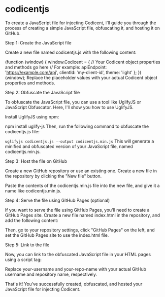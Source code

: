# codicentjs

To create a JavaScript file for injecting Codicent, I'll guide you through the process of creating a simple JavaScript file, obfuscating it, and hosting it on GitHub.

Step 1: Create the JavaScript file

Create a new file named codicentjs.js with the following content:

(function (window) {
  window.Codicent = {
    // Your Codicent object properties and methods go here
    // For example:
    apiEndpoint: 'https://example.com/api',
    clientId: 'my-client-id',
    theme: 'light'
  };
})(window);
Replace the placeholder values with your actual Codicent object properties and methods.

Step 2: Obfuscate the JavaScript file

To obfuscate the JavaScript file, you can use a tool like UglifyJS or JavaScript Obfuscator. Here, I'll show you how to use UglifyJS.

Install UglifyJS using npm:

npm install uglify-js
Then, run the following command to obfuscate the codicentjs.js file:

`uglifyjs codicentjs.js --output codicentjs.min.js`
This will generate a minified and obfuscated version of your JavaScript file, named codicentjs.min.js.

Step 3: Host the file on GitHub

Create a new GitHub repository or use an existing one. Create a new file in the repository by clicking the "New file" button.

Paste the contents of the codicentjs.min.js file into the new file, and give it a name like codicentjs.min.js.

Step 4: Serve the file using GitHub Pages (optional)

If you want to serve the file using GitHub Pages, you'll need to create a GitHub Pages site. Create a new file named index.html in the repository, and add the following content:

<!DOCTYPE html>
<html>
  <head>
    <script src="codicentjs.min.js"></script>
  </head>
  <body>
    <!-- Your page content -->
  </body>
</html>
Then, go to your repository settings, click "GitHub Pages" on the left, and set the GitHub Pages site to use the index.html file.

Step 5: Link to the file

Now, you can link to the obfuscated JavaScript file in your HTML pages using a script tag:

<script src="https://your-username.github.io/your-repo-name/codicentjs.min.js"></script>
Replace your-username and your-repo-name with your actual GitHub username and repository name, respectively.

That's it! You've successfully created, obfuscated, and hosted your JavaScript file for injecting Codicent.
